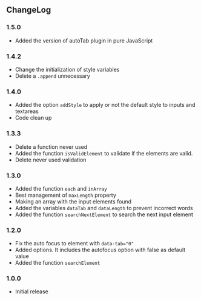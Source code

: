 ## ChangeLog

### 1.5.0
* Added the version of autoTab plugin in pure JavaScript

### 1.4.2
* Change the initialization of style variables
* Delete a `.append` unnecessary

### 1.4.0
* Added the option `addStyle` to apply or not the default style to inputs and textareas
* Code clean up

### 1.3.3
* Delete a function never used
* Added the function `isValidElement` to validate if the elements are valid.
* Delete never used validation

### 1.3.0

* Added the function `each` and `inArray`
* Best management of `maxLength` property
* Making an array with the input elements found
* Added the variables `dataTab` and `dataLength` to prevent incorrect words
* Added the function `searchNextElement` to search the next input element

### 1.2.0

* Fix the auto focus to element with `data-tab="0"`
* Added options. It includes the autofocus option with false as default value
* Added the function `searchElement`

### 1.0.0

* Initial release